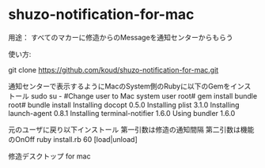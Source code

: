 shuzo-notification-for-mac
==========================

用途：
すべてのマカーに修造からのMessageを通知センターからもらう

使い方:

git clone https://github.com/koud/shuzo-notification-for-mac.git

通知センターで表示するようにMacのSystem側のRubyに以下のGemをインストール
sudo su - #Change user to Mac system user
root# gem install bundle
root# bundle install
  Installing docopt 0.5.0
  Installing plist 3.1.0
  Installing launch-agent 0.8.1
  Installing terminal-notifier 1.6.0
  Using bundler 1.6.0

元のユーザに戻り以下インストール
第一引数は修造の通知間隔
第二引数は機能のOnOff
ruby install.rb 60 [load|unload]

修造デスクトップ for mac
